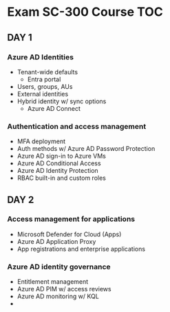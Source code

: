 # Exam SC-300 Course TOC

## DAY 1

### Azure AD Identities

- Tenant-wide defaults
  - Entra portal
- Users, groups, AUs
- External identities
- Hybrid identity w/ sync options
  - Azure AD Connect

### Authentication and access management

- MFA deployment
- Auth methods w/ Azure AD Password Protection
- Azure AD sign-in to Azure VMs
- Azure AD Conditional Access
- Azure AD Identity Protection
- RBAC built-in and custom roles







## DAY 2

### Access management for applications

- Microsoft Defender for Cloud (Apps)
- Azure AD Application Proxy
- App registrations and enterprise applications

### Azure AD identity governance

- Entitlement management
- Azure AD PIM w/ access reviews
- Azure AD monitoring w/ KQL
-